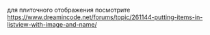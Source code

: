 для плиточного отображения посмотрите
https://www.dreamincode.net/forums/topic/261144-putting-items-in-listview-with-image-and-name/
